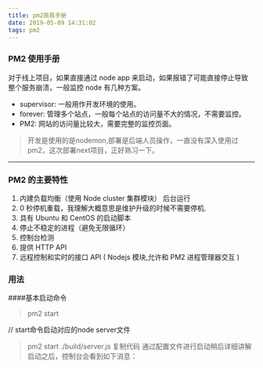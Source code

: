 ```yaml
---
title: pm2简易手册
date: 2019-05-09 14:31:02
tags: pm2
---
```

### PM2 使用手册

对于线上项目，如果直接通过 node app 来启动，如果报错了可能直接停止导致整个服务崩溃，一般监控 node 有几种方案。

- supervisor: 一般用作开发环境的使用。
-  forever: 管理多个站点，一般每个站点的访问量不大的情况，不需要监控。
- PM2: 网站的访问量比较大，需要完整的监控页面。

> 开发是使用的是nodemon,部署是后端人员操作，一直没有深入使用过pm2，这次部署next项目，正好熟习一下。
- - - -

### PM2 的主要特性

1. 内建负载均衡（使用 Node cluster 集群模块）
后台运行
2. 0 秒停机重载，我理解大概意思是维护升级的时候不需要停机.
3. 具有 Ubuntu 和 CentOS 的启动脚本
4. 停止不稳定的进程（避免无限循环）
5. 控制台检测
6. 提供 HTTP API
7. 远程控制和实时的接口 API ( Nodejs 模块,允许和 PM2 进程管理器交互 )

### 用法
####基本启动命令
> pm2 start

// start命令启动对应的node server文件
>  pm2 start ./build/server.js
复制代码
通过配置文件进行启动稍后详细讲解
启动之后，控制台会看到如下消息：


